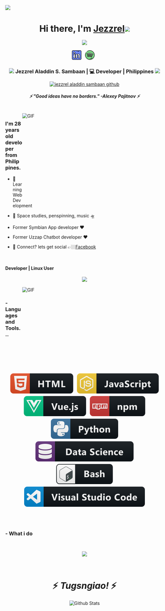 <!-- Passenger Card section -->
<a href="https://github.com/jxmked/github-stats-card"><img src="https://gh-stats-card.cyclic.app/api/dotSIS"/></a>

<!-- Greetings section -->
<div align="center">
    <h1>Hi there, I'm <a href="https://jezzrey.ml">Jezzrel</a><img src="https://media.giphy.com/media/hvRJCLFzcasrR4ia7z/giphy.gif" width="25px"></h1>   
    <img src="https://pronoun.cyou/x/y?subject=He&object=Him&height=20"> 
</div>

<p align='center'>
    <a href="https://www.linkedin.com/in/jezzrelaladdinsambaan/"><img height="30" src="https://raw.githubusercontent.com/8bithemant/8bithemant/master/linkedin.png?raw=true"></a>&nbsp;&nbsp;
    <a href="https://www.facebook.com/zHY7Ne"><img height="30" src="https://raw.githubusercontent.com/8bithemant/8bithemant/master/spotify.png?raw=true"></a>&nbsp;&nbsp;
</p>

<div align="center">
    <h3><img src="https://media.giphy.com/media/WUlplcMpOCEmTGBtBW/giphy.gif" width="30"> Jezzrel Aladdin S. Sambaan | 💻 Developer | Philippines <img src="https://media.giphy.com/media/WUlplcMpOCEmTGBtBW/giphy.gif" width="30"></h3>
</div>

<p align="center">
    <a href="https://visitor-badge.glitch.me/badge?page_id=dotSIS.dotSIS"><img alt="jezzrel aladdin sambaan github" src="https://visitor-badge.glitch.me/badge?page_id=dotSIS.dotSIS"></a>
 </p>
 
<h5 align="center">
    <i>⚡️ "Good ideas have no borders." -Alexey Pajitnov ⚡️</i>
</h5>
<br />
 
 <!-- Background section -->
<img align="right" height="270px" width="450px" alt="GIF" src="https://media.giphy.com/media/j3mdQpQ9SKxFOWs9gy/giphy.gif" />
<p align="center">
    <h3> I'm 28 years old developer from Philippines.</h3>
</p>

- 🥀 Learning Web Development
  
- 🔭 Space studies, penspinning, music 🛸

- Former Symbian App developer :heart:

- Former Uzzap Chatbot developer :heart:

- 💬 Connect? lets get social 👉🏼[Facebook](https://www.facebook.com/zHY7Ne)

<br />

<!-- Stats and Skills section -->
<p align="center">
    <h4> Developer | Linux User </h4>
</p>

<p align="center" >
<a href="https://github.com/anuraghazra/github-readme-stats"> 
    <img  src="https://github-readme-stats.vercel.app/api?username=dotSIS&&show_icons=true&theme=synthwave"/>
  </a>

</p>
<img align="right" height="270px" width="450px" alt="GIF" src="https://media.giphy.com/media/9zExs2Q2h1EHfE4P6G/giphy.gif" />
<br />

### - Languages and Tools...

<p align="center">
  <!-- For more icons please follow  https://github.com/MikeCodesDotNET/ColoredBadges -->
  <img src="https://raw.githubusercontent.com/8bithemant/8bithemant/master/svg/dev/languages/html.svg" alt="html" style="vertical-align:top; margin:4px">
  <img src="https://raw.githubusercontent.com/8bithemant/8bithemant/master/svg/dev/languages/js.svg" alt="js" style="vertical-align:top; margin:4px">
  <img src="https://raw.githubusercontent.com/8bithemant/8bithemant/master/svg/dev/frameworks/vue.svg" alt="vue" style="vertical-align:top; margin:4px">
  <img src="https://raw.githubusercontent.com/8bithemant/8bithemant/master/svg/dev/services/npm.svg" alt="npm" style="vertical-align:top; margin:4px">
  <img src="https://raw.githubusercontent.com/8bithemant/8bithemant/master/svg/dev/languages/python.svg" alt="python" style="vertical-align:top; margin:4px">
  <img src="https://raw.githubusercontent.com/8bithemant/8bithemant/master/svg/dev/misc/datascience.svg" alt="datascience" style="vertical-align:top; margin:4px">
  <img src="https://raw.githubusercontent.com/8bithemant/8bithemant/master/svg/dev/tools/bash.svg" alt="bash" style="vertical-align:top; margin:4px">
  <img src="https://raw.githubusercontent.com/8bithemant/8bithemant/master/svg/dev/tools/visualstudio_code.svg" alt="vscode" style="vertical-align:top; margin:4px">
</p>


<br />
<br />

 ### - What i do


<br />

<p align="center">
   <img src="https://media.giphy.com/media/f9XgHHnPnDjOF1hWpl/giphy.gif" />
   </p>
   
   
<br />

<h1 align='center'>⚡️ <i>Tugsngiao!</i> ⚡️</h1>

<p align="center">
        <img src="https://raw.githubusercontent.com/mayhemantt/mayhemantt/Update/svg/Bottom.svg" alt="Github Stats" />
</p>

